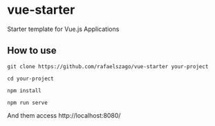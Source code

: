 # vue-starter

Starter template for Vue.js Applications

## How to use
```
git clone https://github.com/rafaelszago/vue-starter your-project

cd your-project

npm install

npm run serve
```

And them access http://localhost:8080/
